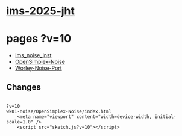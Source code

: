 # [ims-2025-jht](https://github.com/jht9629-nyu/ims-2025-jht.git)

# pages ?v=10

<!-- # [pages](https://jht9629-nyu.github.io/ims-2025-jht/) ?v=10 -->

- [ims_noise_inst](wk01-noise/ims_noise_inst)
- [OpenSimplex-Noise](wk01-noise/OpenSimplex-Noise)
- [Worley-Noise-Port](wk01-noise/Worley-Noise-Port)

## Changes

```

?v=10
wk01-noise/OpenSimplex-Noise/index.html
    <meta name="viewport" content="width=device-width, initial-scale=1.0" />
    <script src="sketch.js?v=10"></script>


```
